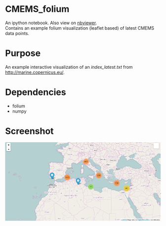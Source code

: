 # CMEMS_folium
An ipython notebook. Also view on <a href="http://nbviewer.jupyter.org/github/kriete/CMEMS_folium/blob/master/CMEMS%20Folium%20Visalization.ipynb">nbviewer</a>.<br>
Contains an example folium visualization (leaflet based) of latest CMEMS data points.

# Purpose
An example interactive visualization of an <i>index_latest.txt</i> from http://marine.copernicus.eu/.

# Dependencies
<ul>
  <li>folium</li>
  <li>numpy</li>
</ul>

# Screenshot
![...](/img/example_output.png?raw=true "Folium Visualization")
